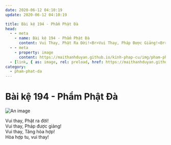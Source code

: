 ```yaml
---
date: 2020-06-12 04:10:19
update: 2020-06-12 04:10:19

title: Bài kệ 194 - Phẩm Phật Đà
head:
  - - meta
    - name: Bài kệ 194 - Phẩm Phật Đà
      content: Vui Thay, Phật Ra Đời!<Br>Vui Thay, Pháp Được Giảng!<Br>Vui Thay, Tăng Hòa Hợp!<Br>Hòa Hợp Tu, Vui Thay!<Br>
  - - meta
    - property: image
      content: https://maithanhduyan.github.io/kinh-phap-cu/img/pham-phat-da/pham-phat-da-194.jpg
  - [link, { as: image, rel: preload, href: https://maithanhduyan.github.io/kinh-phap-cu/img/pham-phat-da/pham-phat-da-194.jpg }]
category:
  - pham-phat-da
---
```


# Bài kệ 194 - Phẩm Phật Đà

![An image](/img/pham-phat-da/pham-phat-da-194.jpg)

Vui thay, Phật ra đời!<br>Vui thay, Pháp được giảng!<br>Vui thay, Tăng hòa hợp!<br>Hòa hợp tu, vui thay!<br>
